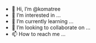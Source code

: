 - 👋 Hi, I’m @komatree
- 👀 I’m interested in ...
- 🌱 I’m currently learning ...
- 💞️ I’m looking to collaborate on ...
- 📫 How to reach me ...

<!---
komatree/komatree is a ✨ special ✨ repository because its `README.md` (this file) appears on your GitHub profile.
You can click the Preview link to take a look at your changes.
--->
